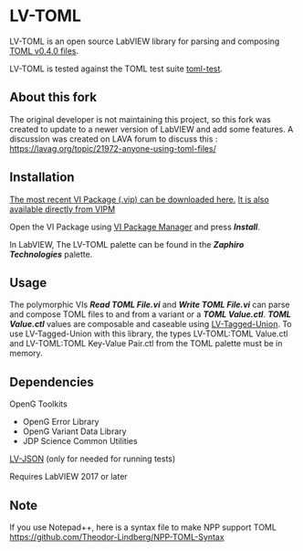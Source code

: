 LV-TOML
=================

LV-TOML is an open source LabVIEW library for parsing and composing [TOML v0.4.0 files](https://github.com/toml-lang/toml).

LV-TOML is tested against the TOML test suite [toml-test](https://github.com/BurntSushi/toml-test).

About this fork
------------

The original developer is not maintaining this project, so this fork was created to update to a newer version of LabVIEW and add some features.
A discussion was created on LAVA forum to discuss this : https://lavag.org/topic/21972-anyone-using-toml-files/

Installation
------------

[The most recent VI Package (.vip) can be downloaded here.](https://github.com/AntoineChalons/lv-toml/releases)
[It is also available directly from VIPM](https://www.vipm.io/package/lv_toml/)

Open the VI Package using [VI Package Manager](http://vipm.jki.net/) and press ***Install***.

In LabVIEW, The LV-TOML palette can be found in the ***Zaphiro Technologies*** palette.

Usage
-----

The polymorphic VIs ***Read TOML File.vi*** and ***Write TOML File.vi*** can parse and compose TOML files to and from a variant or a ***TOML Value.ctl***. ***TOML Value.ctl*** values are composable and caseable using [LV-Tagged-Union](https://github.com/erdosmiller/lv-tagged-union). To use LV-Tagged-Union with this library, the types LV-TOML:TOML Value.ctl and LV-TOML:TOML Key-Value Pair.ctl from the TOML palette must be in memory.

Dependencies
------------

OpenG Toolkits
- OpenG Error Library
- OpenG Variant Data Library
- JDP Science Common Utilities

[LV-JSON](https://github.com/erdosmiller/lv-json) (only for needed for running tests)

Requires LabVIEW 2017 or later

Note
------------

If you use Notepad++, here is a syntax file to make NPP support TOML
https://github.com/Theodor-Lindberg/NPP-TOML-Syntax
